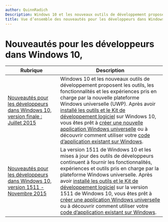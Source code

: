 ```yaml
---
author: QuinnRadich
Description: Windows 10 et les nouveaux outils de développement proposent les outils, les fonctionnalités et les expériences pris en charge par la nouvelle plateforme UWP.
title: Vue d’ensemble des nouveautés pour les développeurs dans Windows 10
---
```


# Nouveautés pour les développeurs dans Windows 10,

| Rubrique |  Description   |
|-------|----------------|
| [Nouveautés pour les développeurs dans Windows 10, version finale : Juillet 2015](windows-10-rtm-july-2015.md) | Windows 10 et les nouveaux outils de développement proposent les outils, les fonctionnalités et les expériences pris en charge par la  nouvelle plateforme Windows universelle (UWP). Après avoir [installé les outils et le Kit de développement logiciel](https://dev.windows.com/downloads) sur Windows 10, vous êtes prêt à [créer une nouvelle application Windows universelle](https://msdn.microsoft.com/library/windows/apps/bg124288) ou à découvrir comment utiliser votre [code d’application existant sur Windows](https://msdn.microsoft.com/library/windows/apps/mt238321). |
| [Nouveautés pour les développeurs dans Windows 10, version 1511 - Novembre 2015](windows-10-version-1511-november-2015.md) | La version 1511 de Windows 10 et les mises à jour des outils de développeurs continuent à fournir les fonctionnalités, expériences et outils pris en charge par la plateforme Windows universelle. Après avoir [installé les outils et le Kit de développement logiciel](https://dev.windows.com/downloads) sur la version 1511 de Windows 10, vous êtes prêt à [créer une application Windows universelle](https://msdn.microsoft.com/library/windows/apps/bg124288) ou à découvrir comment utiliser votre [code d’application existant sur Windows](https://msdn.microsoft.com/library/windows/apps/mt238321). |


<!--HONumber=May16_HO2-->


